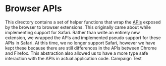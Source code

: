 # Browser APIs

This directory contains a set of helper functions that wrap the [APIs](https://developer.mozilla.org/en-US/docs/Mozilla/Add-ons/WebExtensions/API) exposed by the browser to browser extensions. This originally came about while implementing support for Safari. Rather than write an entirely new extension, we wrapped the APIs and implemented pseudo support for these APIs in Safari. At this time, we no longer support Safari, however we have kept these because there are still differences in the APIs between Chrome and Firefox. This abstraction also allowed us to have a more type safe interaction with the APIs in actual application code.
Campaign Test
